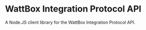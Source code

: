# WattBox Integration Protocol API

A Node.JS client library for the WattBox Integration Protocol API.
